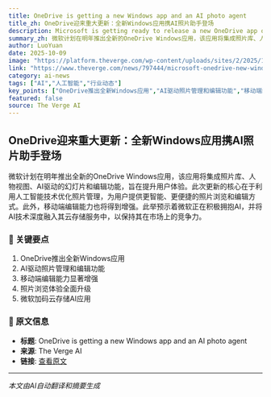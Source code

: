 ```yaml
---
title: OneDrive is getting a new Windows app and an AI photo agent
title_zh: OneDrive迎来重大更新：全新Windows应用携AI照片助手登场
description: Microsoft is getting ready to release a new OneDrive app on Windows next year that will include a photo gallery, people view, AI-powered slideshows, and editing features. It’s part of a number of new
summary_zh: 微软计划在明年推出全新的OneDrive Windows应用，该应用将集成照片库、人物视图、AI驱动的幻灯片和编辑功能，旨在提升用户体验。此次更新的核心在于利用人工智能技术优化照片管理，为用户提供更智能、更便捷的照片浏览和编辑方式。此外，移动端编辑能力也将得到增强。此举预示着微软正在积极拥抱AI，并将AI技术深度融入其云存储服务中，以保持其在市场上的竞争力。
author: LuoYuan
date: 2025-10-09
image: "https://platform.theverge.com/wp-content/uploads/sites/2/2025/10/chrome_qy5PD2m28o_6bef09.jpg?quality=90&strip=all&crop=0%2C3.371471696079%2C100%2C93.257056607842&w=1200"
link: "https://www.theverge.com/news/797444/microsoft-onedrive-new-windows-app-ai-copilot-features"
category: ai-news
tags: ["AI","人工智能","行业动态"]
key_points: ["OneDrive推出全新Windows应用","AI驱动照片管理和编辑功能","移动端编辑能力显著增强","照片浏览体验全面升级","微软加码云存储AI应用"]
featured: false
source: The Verge AI
---
```


## OneDrive迎来重大更新：全新Windows应用携AI照片助手登场

微软计划在明年推出全新的OneDrive Windows应用，该应用将集成照片库、人物视图、AI驱动的幻灯片和编辑功能，旨在提升用户体验。此次更新的核心在于利用人工智能技术优化照片管理，为用户提供更智能、更便捷的照片浏览和编辑方式。此外，移动端编辑能力也将得到增强。此举预示着微软正在积极拥抱AI，并将AI技术深度融入其云存储服务中，以保持其在市场上的竞争力。

### 🔑 关键要点
1. OneDrive推出全新Windows应用
2. AI驱动照片管理和编辑功能
3. 移动端编辑能力显著增强
4. 照片浏览体验全面升级
5. 微软加码云存储AI应用


### 📰 原文信息
- **标题**: OneDrive is getting a new Windows app and an AI photo agent
- **来源**: The Verge AI
- **链接**: [查看原文](https://www.theverge.com/news/797444/microsoft-onedrive-new-windows-app-ai-copilot-features)

---
*本文由AI自动翻译和摘要生成*
